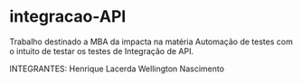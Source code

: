 # integracao-API
Trabalho destinado a MBA da impacta na matéria Automação de testes com o intuito de testar os testes de Integração de API.

INTEGRANTES:
Henrique Lacerda
Wellington Nascimento
